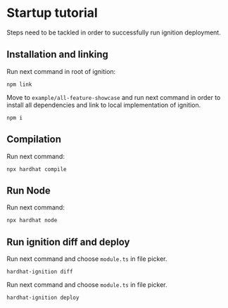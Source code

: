 # Startup tutorial

Steps need to be tackled in order to successfully run ignition deployment.

## Installation and linking

Run next command in root of ignition:

```
npm link
```

Move to `example/all-feature-showcase` and run next command in order to install all dependencies and link to local
implementation of ignition.

```
npm i
```

## Compilation

Run next command:
```
npx hardhat compile
```

## Run Node

Run next command:
```
npx hardhat node
```

## Run ignition diff and deploy

Run next command and choose `module.ts` in file picker.
```
hardhat-ignition diff
```

Run next command and choose `module.ts` in file picker.
```
hardhat-ignition deploy
```
